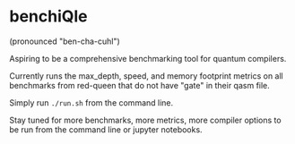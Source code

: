 # benchiQle
(pronounced "ben-cha-cuhl")

Aspiring to be a comprehensive benchmarking tool for quantum compilers.

Currently runs the max_depth, speed, and memory footprint metrics on all benchmarks from red-queen that do not have "gate" in their qasm file.

Simply run `./run.sh` from the command line. 

Stay tuned for more benchmarks, more metrics, more compiler options to be run from the command line or jupyter notebooks.
